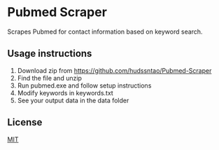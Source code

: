 # Pubmed Scraper

Scrapes Pubmed for contact information based on keyword search.

## Usage instructions

1. Download zip from https://github.com/hudssntao/Pubmed-Scraper
2. Find the file and unzip
3. Run pubmed.exe and follow setup instructions
4. Modify keywords in keywords.txt
5. See your output data in the data folder

## License

[MIT](https://choosealicense.com/licenses/mit/)
